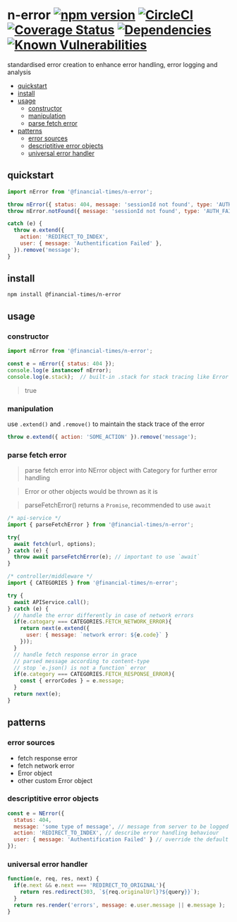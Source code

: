 # n-error [![npm version](https://badge.fury.io/js/%40financial-times%2Fn-error.svg)](https://badge.fury.io/js/%40financial-times%2Fn-error) [![CircleCI](https://circleci.com/gh/Financial-Times/n-error.svg?style=shield)](https://circleci.com/gh/Financial-Times/workflows/n-error) [![Coverage Status](https://coveralls.io/repos/github/Financial-Times/n-error/badge.svg?branch=master)](https://coveralls.io/github/Financial-Times/n-error?branch=master) [![Dependencies](https://david-dm.org/Financial-Times/n-error.svg)](https://david-dm.org/Financial-Times/n-error) [![Known Vulnerabilities](https://snyk.io/test/github/Financial-Times/n-error/badge.svg)](https://snyk.io/test/github/Financial-Times/n-error)

standardised error creation to enhance error handling, error logging and analysis

* [quickstart](#quickstart)
* [install](#install)
* [usage](#usage)
  + [constructor](#constructor)
  + [manipulation](#manipulation)
  + [parse fetch error](#parse-fetch-error)
* [patterns](#patterns)
  + [error sources](#error-sources)
  + [descriptitive error objects](#descriptitive-error-objects)
  + [universal error handler](#universal-error-handler)

## quickstart
```js
import nError from '@financial-times/n-error';
```
```js
throw nError({ status: 404, message: 'sessionId not found', type: 'AUTH_FAILURE' });
throw nError.notFound({ message: 'sessionId not found', type: 'AUTH_FAILURE' });
```
```js
catch (e) {
  throw e.extend({
    action: 'REDIRECT_TO_INDEX',
    user: { message: 'Authentification Failed' },
  }).remove('message');
}
```

## install
```shell
npm install @financial-times/n-error
```

## usage

### constructor
```js
import nError from '@financial-times/n-error';

const e = nError({ status: 404 });
console.log(e instanceof nError);
console.log(e.stack);  // built-in .stack for stack tracing like Error
```
> true

### manipulation
use `.extend()` and `.remove()` to maintain the stack trace of the error
```js
throw e.extend({ action: 'SOME_ACTION' }).remove('message');
```

### parse fetch error
> parse fetch error into NError object with Category for further error handling

> Error or other objects would be thrown as it is

> parseFetchError() returns a `Promise`, recommended to use `await`

```js
/* api-service */
import { parseFetchError } from '@financial-times/n-error';

try{
  await fetch(url, options);
} catch (e) {
  throw await parseFetchError(e); // important to use `await` 
}
```
```js
/* controller/middleware */
import { CATEGORIES } from '@financial-times/n-error';

try {
  await APIService.call();
} catch (e) {
  // handle the error differently in case of network errors
  if(e.catogary === CATEGORIES.FETCH_NETWORK_ERROR){
    return next(e.extend({
      user: { message: `network error: ${e.code}` }
    }));
  }
  // handle fetch response error in grace 
  // parsed message according to content-type
  // stop `e.json() is not a function` error
  if(e.category === CATEGORIES.FETCH_RESPONSE_ERROR){
    const { errorCodes } = e.message;
  }
  return next(e);
}
```

## patterns

### error sources
* fetch response error
* fetch network error
* Error object
* other custom Error object

### descriptitive error objects
```js
const e = NError({
  status: 404,
  message: 'some type of message', // message from server to be logged
  action: 'REDIRECT_TO_INDEX', // describe error handling behaviour
  user: { message: 'Authentification Failed' } // override the default message from the server for UI
});
```

### universal error handler
```js
function(e, req, res, next) {
  if(e.next && e.next === 'REDIRECT_TO_ORIGINAL'){
    return res.redirect(303, `${req.originalUrl}?${query}}`);
  }
  return res.render('errors', message: e.user.message || e.message );
}
```
